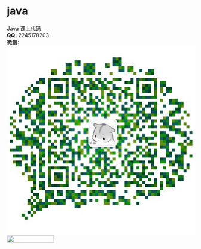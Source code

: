 # java
Java 课上代码
<br />
**QQ:** 2245178203
<br />
**微信:**
<br />
![wechat](https://github.com/siyu1915/java/raw/master/sources/wx.jpg "微信")
<image src="https://github.com/siyu1915/java/raw/master/sources/wx.jpg" style="width:50%;height:50%;" />

